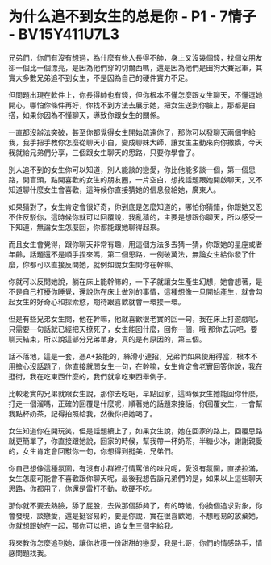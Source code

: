# 为什么追不到女生的总是你 - P1 - 7情子 - BV15Y411U7L3

兄弟們，你們有沒有想過，為什麼有些人長得不帥，身上又沒幾個錢，找個女朋友卻一個比一個漂亮，是因為他們穿的切爾西嗎，還是因為他們是田狗大賽冠軍，其實大多數兄弟追不到女生，不是因為自己的硬件實力不足。

但問題出現在軟件上，你長得帥也有錢，但你根本不懂怎麼跟女生聊天，不懂逗她開心，哪怕你條件再好，你找不到方法去展示她，把女生送到你臉上，那都是白搭，如果你因為不懂聊天，導致你跟女生的關係。

一直都沒辦法突破，甚至你都覺得女生開始疏遠你了，那你可以發聊天兩個字給我，我手把手教你怎麼從聊天小白，變成聊妹大師，讓女生主動來向你撒嬌，今天我就給兄弟們分享，三個跟女生聊天的思路，只要你學會了。

別人追不到的女生你可以知道，別人能談的戀愛，你比他能多談一個，第一個思路，開盲頭，點開喜歡的女生的朋友圈，一片空白，想找話題跟她開啟聊天，又不知道聊什麼女生會喜歡，這時候你直接猜她的信息發給她，廣東人。

如果猜對了，女生肯定會很好奇，你到底是怎麼知道的，哪怕你猜錯，你跟她又忍不住反駁你，這時候你就可以回覆說，我亂猜的，主要是想跟你聊天，所以感受一下知道，無論女生怎麼回，你都能跟她聊得起來。

而且女生會覺得，跟你聊天非常有趣，用這個方法多去猜一猜，你跟她的星座或者年齡，話題還不是順手捏來嗎，第二個思路，一例破萬法，無論女生給你發了什麼，你都可以直接反問她，就例如說女生問你在幹嘛。

你就可以反問她說，躺在床上能幹嘛的，一下子就讓女生產生幻想，她會想著，是不是自己打擾你睡覺，還說你在床上做別的事情，這種想像一旦開始產生，就會勾起女生的好奇心和探索慾，期待跟喜歡就會一環接一環。

但是有些兄弟女生問，他在幹嘛，他就喜歡很老實的回一句，我在床上打遊戲呢，只需要一句話就已經把天撩死了，女生能回什麼，回你一個，哦 那你去玩吧，要聊天結束，所以說這部分兄弟單身，真的是有原因的，第三個。

話不落地，這是一套，憑A+技能的，絲滑小連招，兄弟們如果使用得當，根本不用擔心沒話題了，你直接就問女生一句，在幹嘛，女生肯定會老實回答你說，我在逛街，我在吃東西什麼的，我們就拿吃東西舉例子。

比較老實的兄弟就跟女生說，那你去吃吧，早點回家，這時候女生她能回你什麼，打走一個溜嗎，正確的回覆是什麼呢，順著她的話題來接話，你回覆女生，一會幫我點杯奶茶，記得拍照給我，然後你把她喝了。

女生知道你在開玩笑，但是話題續上了，如果女生說，她在回家的路上，回覆思路就更簡單了，你直接跟她說，回家的時候，幫我帶一杯奶茶，半糖少冰，謝謝親愛的，女生肯定會回懟你一句，你想得到挺美，兄弟們。

你自己想像這種氛圍，有沒有小群裡打情罵俏的味兒呢，愛沒有氛圍，直接拉滿，女生怎麼可能會不喜歡跟你聊天呢，最後我想告訴兄弟們的是，如果以上這些聊天思路，你都用了，你還是雷打不動，軟硬不吃。

那你就不要去熱臉，舔了屁股，去做那個舔夠了，有的時候，你換個追求對象，你會發現，談戀愛，還是挺容易的，要是你說，實在很喜歡她，不想輕易的放棄她，你就想跟她在一起，那你可以把，追女生三個字給我。

我來教你怎麼追到她，讓你收穫一份甜甜的戀愛，我是七哥，你們的情感路手，情感問題找我。